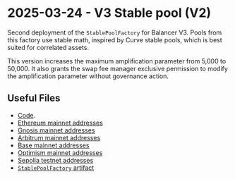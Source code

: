 # 2025-03-24 - V3 Stable pool (V2)

Second deployment of the `StablePoolFactory` for Balancer V3.
Pools from this factory use stable math, inspired by Curve stable pools, which is best suited for correlated assets.

This version increases the maximum amplification parameter from 5,000 to 50,000. It also grants the swap fee manager exclusive permission to modify the amplification parameter without governance action.

## Useful Files

- [Code](https://github.com/balancer/balancer-v3-monorepo/commit/e1ae7f091244ae20e5c1add3e7f89b6d33f48d23).
- [Ethereum mainnet addresses](./output/mainnet.json)
- [Gnosis mainnet addresses](./output/gnosis.json)
- [Arbitrum mainnet addresses](./output/arbitrum.json)
- [Base mainnet addresses](./output/base.json)
- [Optimism mainnet addresses](./output/optimism.json)
- [Sepolia testnet addresses](./output/sepolia.json)
- [`StablePoolFactory` artifact](./artifact/StablePoolFactory.json)
